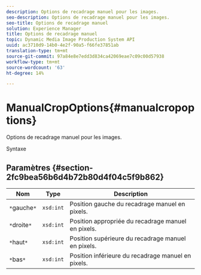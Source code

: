 ```yaml
---
description: Options de recadrage manuel pour les images.
seo-description: Options de recadrage manuel pour les images.
seo-title: Options de recadrage manuel
solution: Experience Manager
title: Options de recadrage manuel
topic: Dynamic Media Image Production System API
uuid: ac3710d9-14b0-4e2f-90a5-f66fe37851ab
translation-type: tm+mt
source-git-commit: 97a84e8e7edd3d834ca42069eae7c09c00d57938
workflow-type: tm+mt
source-wordcount: '63'
ht-degree: 14%

---
```



# ManualCropOptions{#manualcropoptions}

Options de recadrage manuel pour les images.

Syntaxe

## Paramètres {#section-2fc9bea56b6d4b72b80d4f04c5f9b862}

| Nom | Type | Description |
|---|---|---|
| `*`gauche`*` | `xsd:int` | Position gauche du recadrage manuel en pixels. |
| `*`droite`*` | `xsd:int` | Position appropriée du recadrage manuel en pixels. |
| `*`haut`*` | `xsd:int` | Position supérieure du recadrage manuel en pixels. |
| `*`bas`*` | `xsd:int` | Position inférieure du recadrage manuel en pixels. |


